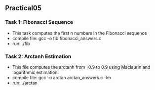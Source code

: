 ## Practical05

### Task 1: Fibonacci Sequence
- This task computes the first n numbers in the Fibonacci sequence
- compile file: gcc -o fib fibonacci_answers.c
- run: ./fib


### Task 2: Arctanh Estimation
- This file computes the arctanh from -0.9 to 0.9 using Maclaurin and 
logarithmic estimation. 
- compile file: gcc -o arctan arctan_answers.c -lm 
- run: ./arctan
